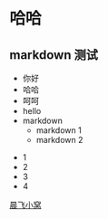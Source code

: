 哈哈
===============

## markdown 测试
* 你好
* 哈哈
* 呵呵
* hello
* markdown
    * markdown 1
    * markdown 2
- 1
- 2
- 3
- 4

[晨飞小窝](http://www.ichenfei.com)